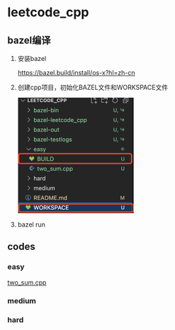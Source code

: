 # leetcode_cpp



## bazel编译

1. 安装bazel

   https://bazel.build/install/os-x?hl=zh-cn

2. 创建cpp项目，初始化BAZEL文件和WORKSPACE文件

   <img src="./images/project_structure.png" alt="project_structure" style="zoom:50%;" />

3. bazel run

   

## codes

### easy

[two_sum.cpp](./easy/two_sum.cpp)





### medium



### hard